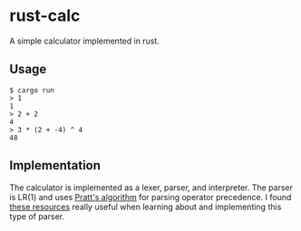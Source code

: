 # rust-calc

A simple calculator implemented in rust.

## Usage

``` shell
$ cargo run
> 1
1
> 2 + 2
4
> 3 * (2 + -4) ^ 4
48
```

## Implementation

The calculator is implemented as a lexer, parser, and interpreter. The parser is
LR(1) and uses [Pratt's algorithm](https://en.wikipedia.org/wiki/Pratt_parser)
for parsing operator precedence. I found [these
resources](https://pinboard.in/u:jakerunzer/t:pratt/) really useful when
learning about and implementing this type of parser.
